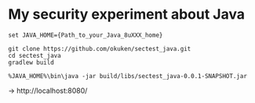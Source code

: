 # My security experiment about Java

```
set JAVA_HOME={Path_to_your_Java_8uXXX_home}

git clone https://github.com/okuken/sectest_java.git
cd sectest_java
gradlew build

%JAVA_HOME%\bin\java -jar build/libs/sectest_java-0.0.1-SNAPSHOT.jar 
```
-> http://localhost:8080/
